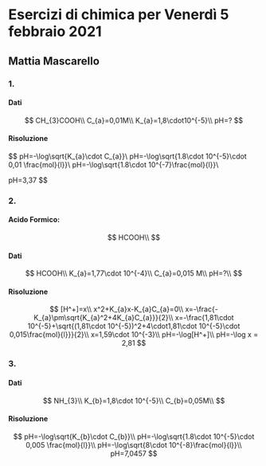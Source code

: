 # Esercizi di chimica per Venerdì 5 febbraio 2021

## Mattia Mascarello

### 1.

#### Dati

$$
CH_{3}COOH\\
C_{a}=0,01M\\
K_{a}=1,8\cdot10^{-5}\\
pH=?
$$
#### Risoluzione

$$
pH=-\log\sqrt{K_{a}\cdot C_{a}}\\
pH=-\log\sqrt{1.8\cdot 10^{-5}\cdot 0,01 \frac{mol}{l}}\\
pH=-\log\sqrt{1.8\cdot 10^{-7}\frac{mol}{l}}\\

pH=3,37
$$

### 2.

#### Acido Formico:

$$
HCOOH\\
$$

#### Dati

$$
HCOOH\\
K_{a}=1,77\cdot 10^{-4}\\
C_{a}=0,015 M\\
pH=?\\
$$

#### Risoluzione

$$
[H^+]=x\\
x^2+K_{a}x-K_{a}C_{a}=0\\
x=-\frac{-K_{a}\pm\sqrt{K_{a}^2+4K_{a}C_{a}}}{2}\\
x=-\frac{1,81\cdot 10^{-5}+\sqrt{(1,81\cdot 10^{-5})^2+4\cdot1,81\cdot 10^{-5}\cdot 0,015\frac{mol}{l}}}{2}\\
x=1,59\cdot 10^{-3}\\
pH=-\log[H^+]\\
pH=-\log x = 2,81
$$

### 3.

#### Dati

$$
NH_{3}\\
K_{b}=1,8\cdot 10^{-5}\\
C_{b}=0,05M\\
$$

#### Risoluzione

$$
pH=-\log\sqrt{K_{b}\cdot C_{b}}\\
pH=-\log\sqrt{1.8\cdot 10^{-5}\cdot 0,005 \frac{mol}{l}}\\
pH=-\log\sqrt{8\cdot 10^{-8}\frac{mol}{l}}\\
pH=7,0457
$$

